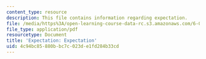 ```yaml
---
content_type: resource
description: This file contains information regarding expectation.
file: /media/https%3A/open-learning-course-data-rc.s3.amazonaws.com/6-042j-mathematics-for-computer-science-spring-2015/4c94bc85880bbc7c023de1fd284b33cd_MIT6_042JS15_Expectation.pdf
file_type: application/pdf
resourcetype: Document
title: 'Expectation: Expectation'
uid: 4c94bc85-880b-bc7c-023d-e1fd284b33cd
---
```

